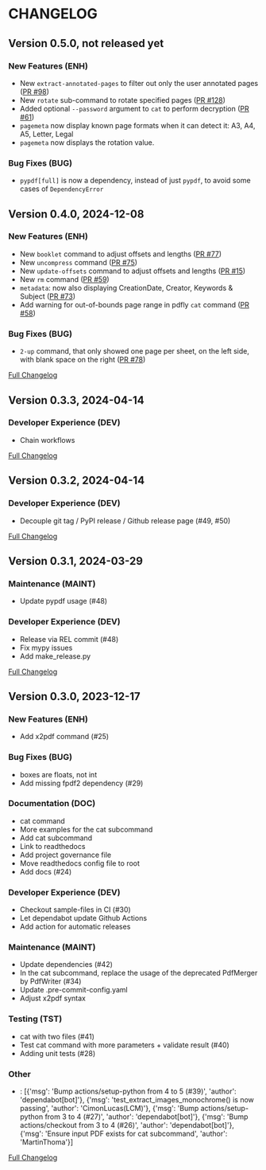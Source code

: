 # CHANGELOG

## Version 0.5.0, not released yet

### New Features (ENH)
- New `extract-annotated-pages` to filter out only the user annotated pages ([PR #98](https://github.com/py-pdf/pdfly/pull/98))
- New `rotate` sub-command to rotate specified pages ([PR #128](https://github.com/py-pdf/pdfly/pull/128))
- Added optional `--password` argument to `cat` to perform decryption ([PR #61](https://github.com/py-pdf/pdfly/pull/61))
- `pagemeta` now display known page formats when it can detect it: A3, A4, A5, Letter, Legal
- `pagemeta` now displays the rotation value.

### Bug Fixes (BUG)
- `pypdf[full]` is now a dependency, instead of just `pypdf`, to avoid some cases of `DependencyError`


## Version 0.4.0, 2024-12-08

### New Features (ENH)
- New `booklet` command to adjust offsets and lengths ([PR #77](https://github.com/py-pdf/pdfly/pull/77))
- New `uncompress` command ([PR #75](https://github.com/py-pdf/pdfly/pull/75))
- New `update-offsets` command to adjust offsets and lengths ([PR #15](https://github.com/py-pdf/pdfly/pull/15))
- New `rm` command ([PR #59](https://github.com/py-pdf/pdfly/pull/59))
- `metadata`: now also displaying CreationDate, Creator, Keywords & Subject ([PR #73](https://github.com/py-pdf/pdfly/pull/73))
- Add warning for out-of-bounds page range in pdfly `cat` command ([PR #58](https://github.com/py-pdf/pdfly/pull/58))

### Bug Fixes (BUG)
- `2-up` command, that only showed one page per sheet, on the left side, with blank space on the right ([PR #78](https://github.com/py-pdf/pdfly/pull/78))

[Full Changelog](https://github.com/py-pdf/pdfly/compare/0.3.3...0.4.0)


## Version 0.3.3, 2024-04-14

### Developer Experience (DEV)
-  Chain workflows

[Full Changelog](https://github.com/py-pdf/pdfly/compare/0.3.2...0.3.3)


## Version 0.3.2, 2024-04-14

### Developer Experience (DEV)
-  Decouple git tag / PyPI release / Github release page (#49, #50)


[Full Changelog](https://github.com/py-pdf/pdfly/compare/0.3.1...0.3.2)

## Version 0.3.1, 2024-03-29

### Maintenance (MAINT)
-  Update pypdf usage (#48)

### Developer Experience (DEV)
-  Release via REL commit (#48)
-  Fix mypy issues
-  Add make_release.py

[Full Changelog](https://github.com/py-pdf/pdfly/compare/0.3.0...0.3.1)

## Version 0.3.0, 2023-12-17

### New Features (ENH)
-  Add x2pdf command (#25)

### Bug Fixes (BUG)
-  boxes are floats, not int
-  Add missing fpdf2 dependency (#29)

### Documentation (DOC)
-  cat command
-  More examples for the cat subcommand
-  Add cat subcommand
-  Link to readthedocs
-  Add project governance file
-  Move readthedocs config file to root
-  Add docs (#24)

### Developer Experience (DEV)
-  Checkout sample-files in CI (#30)
-  Let dependabot update Github Actions
-  Add action for automatic releases

### Maintenance (MAINT)
-  Update dependencies (#42)
-  In the cat subcommand, replace the usage of the deprecated PdfMerger by PdfWriter (#34)
-  Update .pre-commit-config.yaml
-  Adjust x2pdf syntax

### Testing (TST)
-  cat with two files (#41)
-  Test cat command with more parameters + validate result (#40)
-  Adding unit tests (#28)

### Other
- : [{'msg': 'Bump actions/setup-python from 4 to 5 (#39)', 'author': 'dependabot[bot]'}, {'msg': 'test_extract_images_monochrome() is now passing', 'author': 'CimonLucas(LCM)'}, {'msg': 'Bump actions/setup-python from 3 to 4 (#27)', 'author': 'dependabot[bot]'}, {'msg': 'Bump actions/checkout from 3 to 4 (#26)', 'author': 'dependabot[bot]'}, {'msg': 'Ensure input PDF exists for cat subcommand', 'author': 'MartinThoma'}]

[Full Changelog](https://github.com/py-pdf/pdfly/compare/0.2.14...0.3.0)
